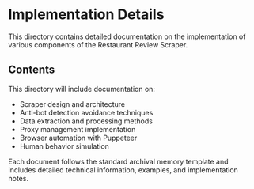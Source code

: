 # Implementation Details

This directory contains detailed documentation on the implementation of various components of the Restaurant Review Scraper.

## Contents

This directory will include documentation on:

- Scraper design and architecture
- Anti-bot detection avoidance techniques
- Data extraction and processing methods
- Proxy management implementation
- Browser automation with Puppeteer
- Human behavior simulation

Each document follows the standard archival memory template and includes detailed technical information, examples, and implementation notes.